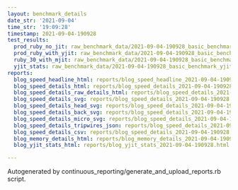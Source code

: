 ```yaml
---
layout: benchmark_details
date_str: '2021-09-04'
time_str: '19:09:28'
timestamp: 2021-09-04-190928
test_results:
  prod_ruby_no_jit: raw_benchmark_data/2021-09-04-190928_basic_benchmark_prod_ruby_no_jit.json
  prod_ruby_with_yjit: raw_benchmark_data/2021-09-04-190928_basic_benchmark_prod_ruby_with_yjit.json
  ruby_30_with_mjit: raw_benchmark_data/2021-09-04-190928_basic_benchmark_ruby_30_with_mjit.json
  yjit_stats: raw_benchmark_data/2021-09-04-190928_basic_benchmark_yjit_stats.json
reports:
  blog_speed_headline_html: reports/blog_speed_headline_2021-09-04-190928.html
  blog_speed_details_html: reports/blog_speed_details_2021-09-04-190928.html
  blog_speed_details_raw_details_html: reports/blog_speed_details_2021-09-04-190928.raw_details.html
  blog_speed_details_svg: reports/blog_speed_details_2021-09-04-190928.svg
  blog_speed_details_head_svg: reports/blog_speed_details_2021-09-04-190928.head.svg
  blog_speed_details_back_svg: reports/blog_speed_details_2021-09-04-190928.back.svg
  blog_speed_details_micro_svg: reports/blog_speed_details_2021-09-04-190928.micro.svg
  blog_speed_details_tripwires_json: reports/blog_speed_details_2021-09-04-190928.tripwires.json
  blog_speed_details_csv: reports/blog_speed_details_2021-09-04-190928.csv
  blog_memory_details_html: reports/blog_memory_details_2021-09-04-190928.html
  blog_yjit_stats_html: reports/blog_yjit_stats_2021-09-04-190928.html

---
```

Autogenerated by continuous_reporting/generate_and_upload_reports.rb script.
